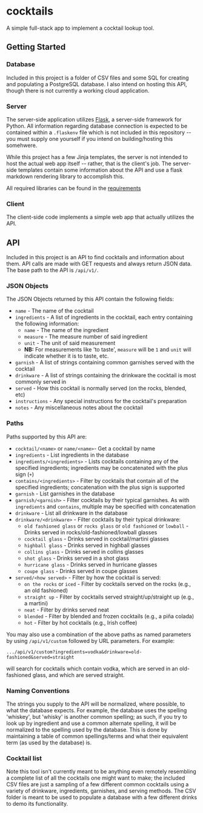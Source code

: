 # cocktails

A simple full-stack app to implement a cocktail lookup tool.

## Getting Started

### Database

Included in this project is a folder of CSV files and some SQL for creating and populating a PostgreSQL database. I also intend on hosting this API, though there is not currently a working cloud application.

### Server

The server-side application utilizes [Flask](https://flask.palletsprojects.com/en/1.1.x/), a server-side framework for Python. All information regarding database connection is expected to be contained within a `.flaskenv` file which is not included in this repository -- you must supply one yourself if you intend on building/hosting this somehwere.

While this project has a few Jinja templates, the server is not intended to host the actual web app itself -- rather, that is the client's job. The server-side templates contain some information about the API and use a flask markdown rendering library to accomplish this.

All required libraries can be found in the [requirements](requirements.txt)

### Client

The client-side code implements a simple web app that actually utilizes the API.

## API

Included in this project is an API to find cocktails and information about them. API calls are made with GET requests and always return JSON data. The base path to the API is `/api/v1/`.

### JSON Objects

The JSON Objects returned by this API contain the following fields:

* `name` - The name of the cocktail
* `ingredients` - A list of ingredients in the cocktail, each entry containing the following information:
    * `name` - The name of the ingredient
    * `measure` - The measure number of said ingredient
    * `unit` - The unit of said measurement
    * **NB:** For measurements like 'to taste', `measure` will be `1` and `unit` will indicate whether it is to taste, etc.
* `garnish` - A list of strings containing common garnishes served with the cocktail
* `drinkware` - A list of strings containing the drinkware the cocktail is most commonly served in
* `served` - How this cocktail is normally served (on the rocks, blended, etc)
* `instructions` - Any special instructions for the cocktail's preparation
* `notes` - Any miscellaneous notes about the cocktail

### Paths

Paths supported by this API are:

* `cocktail/<name>` or `name/<name>`- Get a cocktail by name
* `ingredients` - List ingredients in the database
* `ingredients/<ingredients>` - Lists cocktails containing any of the specified ingredients; ingredients may be concatenated with the plus sign (`+`)
* `contains/<ingredients>` - Filter by cocktails that contain all of the specified ingredients; concatenation with the plus sign is supported
* `garnish` - List garnishes in the database
* `garnish/<garnish>` - Filter cocktails by their typical garnishes. As with `ingredients` and `contains`, multiple may be specified with concatenation
* `drinkware` - List all drinkware in the database
* `drinkware/<drinkware>` - Filter cocktails by their typical drinkware:
    * `old fashioned glass` or `rocks glass` or `old fashioned` or `lowball` - Drinks served in rocks/old-fashioned/lowball glasses
    * `cocktail glass` - Drinks served in cocktail/martini glasses
    * `highball glass` - Drinks served in highball glasses
    * `collins glass` - Drinks served in collins glasses
    * `shot glass` - Drinks served in a shot glass
    * `hurricane glass` - Drinks served in hurricane glasses
    * `coupe glass` - Drinks served in coupe glasses
* `served/<how served>` - Filter by how the cocktail is served:
    * `on the rocks` or `iced` - Filter by cocktails served on the rocks (e.g., an old fashioned)
    * `straight up` - Filter by cocktails served straight/up/straight up (e.g., a martini)
    * `neat` - Filter by drinks served neat
    * `blended` - Filter by blended and frozen cocktails (e.g., a piña colada)
    * `hot` - Filter by hot cocktails (e.g., Irish coffee)

You may also use a combination of the above paths as named parameters by using `/api/v1/custom` followed by URL parameters. For example:

    .../api/v1/custom?ingredients=vodka&drinkware=old-fashioned&served=straight

will search for cocktails which contain vodka, which are served in an old-fashioned glass, and which are served straight.


### Naming Conventions

The strings you supply to the API will be normalized, where possible, to what the database expects. For example, the database uses the spelling 'whiskey', but 'whisky' is another common spelling; as such, if you try to look up by ingredient and use a common alternate spelling, it will be normalized to the spelling used by the database. This is done by maintaining a table of common spellings/terms and what their equivalent term (as used by the database) is.

### Cocktail list

Note this tool isn't currently meant to be anything even remotely resembling a complete list of all the cocktails one might want to make; the included CSV files are just a sampling of a few different common cocktails using a variety of drinkware, ingredients, garnishes, and serving methods. The CSV folder is meant to be used to populate a database with a few different drinks to demo its functionality.
